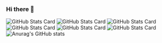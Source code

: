 ### Hi there 👋
![GitHub Stats Card](https://github-readme-stats.vercel.app/api?username=zizi4n5)
![GitHub Stats Card](https://github-readme-stats.vercel.app/api?username=zizi4n5)
![GitHub Stats Card](https://github-readme-stats.vercel.app/api?username=zizi4n5)
![GitHub Stats Card](https://github-readme-stats.vercel.app/api?username=zizi4n5)
![GitHub Stats Card](https://github-readme-stats.vercel.app/api?username=zizi4n5)
![GitHub Stats Card](https://github-readme-stats.vercel.app/api?username=zizi4n5)
![Anurag's GitHub stats](https://github-readme-stats.vercel.app/api?username=anuraghazra&show_icons=true&theme=radical)

<!--
**golderperson/golderperson** is a ✨ _special_ ✨ repository because its `README.md` (this file) appears on your GitHub profile.

Here are some ideas to get you started:


## Trophy
![trophy](https://github-profile-trophy.vercel.app/?username=Keichan15&theme=gruvbox)
- 🔭 I’m currently working on ...
- 🌱 I’m currently learning ...
- 👯 I’m looking to collaborate on ...
- 🤔 I’m looking for help with ...
- 💬 Ask me about ...
- 📫 How to reach me: ...
- 😄 Pronouns: ...
- ⚡ Fun fact: ...
-->
